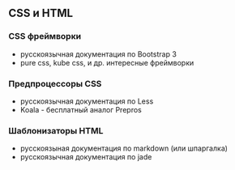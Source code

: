 ﻿## CSS и HTML

### CSS фреймворки

- русскоязычная документация по Bootstrap 3
- pure css, kube css, и др. интересные фреймворки

### Предпроцессоры CSS

- русскоязычная документация по Less
- Koala - бесплатный аналог Prepros

### Шаблонизаторы HTML

- русскоязыная документация по markdown (или шпаргалка)
- русскоязычная документация по jade

